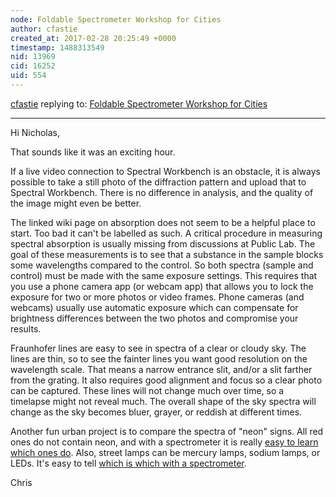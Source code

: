 ```yaml
---
node: Foldable Spectrometer Workshop for Cities
author: cfastie
created_at: 2017-02-28 20:25:49 +0000
timestamp: 1488313549
nid: 13969
cid: 16252
uid: 554
---
```




[cfastie](../profile/cfastie) replying to: [Foldable Spectrometer Workshop for Cities](../notes/nicholas/02-28-2017/foldable-spectrometer-workshop-for-cities)

----
Hi Nicholas,

That sounds like it was an exciting hour. 

If a live video connection to Spectral Workbench is an obstacle, it is always possible to take a still photo of the diffraction pattern and upload that to Spectral Workbench. There is no difference in analysis, and the quality of the image might even be better.

The linked wiki page on absorption does not seem to be a helpful place to start. Too bad it can't be labelled as such. A critical procedure in measuring spectral absorption is usually missing from discussions at Public Lab. The goal of these measurements is to see that a substance in the sample blocks some wavelengths compared to the control. So both spectra (sample and control) must be made with the same exposure settings. This requires that you use a phone camera app (or webcam app) that allows you to lock the exposure for two or more photos or video frames. Phone cameras (and webcams) usually use automatic exposure which can compensate for brightness differences between the two photos and compromise your results.

Fraunhofer lines are easy to see in spectra of a clear or cloudy sky. The lines are thin, so to see the  fainter lines you want good resolution on the wavelength scale. That means a narrow entrance slit, and/or a slit farther from the grating. It also requires good alignment and focus so a clear photo can be captured. These lines will not change much over time, so a timelapse might not reveal much. The overall shape of the sky spectra will change as the sky becomes bluer, grayer, or reddish at different times.

Another fun urban project is to compare the spectra of "neon" signs. All red ones do not contain neon, and with a spectrometer it is really [easy to learn which ones do](https://publiclab.org/notes/cfastie/2-23-2013/neon). Also, street lamps can be mercury lamps, sodium lamps, or LEDs. It's easy to tell [which is which with a spectrometer](https://publiclab.org/notes/cfastie/2-26-2013/broadening).

Chris